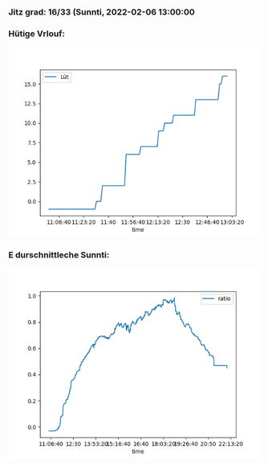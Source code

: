 ### Jitz grad: 16/33 (Sunnti, 2022-02-06 13:00:00

### Hütige Vrlouf:
![Graph](Today.png)

### E durschnittleche Sunnti:
![Graph](Sunnti.png)